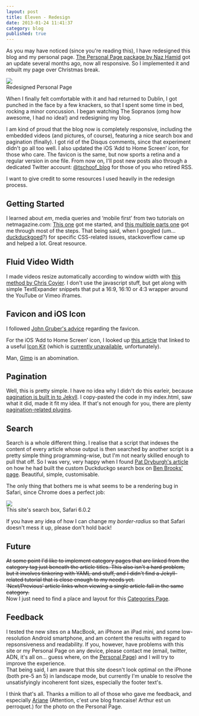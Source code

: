 ```yaml
---
layout: post
title: Eleven - Redesign
date: 2013-01-24 11:41:37
category: blog
published: true
---
```


As you may have noticed (since you're reading this), I have redesigned this blog and my personal page. [The Personal Page package by Naz Hamid](http://thepersonalpage.me) got an update several months ago, now all responsive. So I implemented it and rebuilt my page over Christmas break.

<p class="pic"><a href="http://timmschoof.com"><img src="http://blog.timmschoof.com/images/pp.jpg"></a><br>Redesigned Personal Page</p>

When I finally felt comfortable with it and had returned to Dublin, I got punched in the face by a few knackers, so that I spent some time in bed, rocking a minor concussion. I began watching The Sopranos (omg how awesome, I had no idea!) and redesigning my blog.

I am kind of proud that the blog now is completely responsive, including the embedded videos (and pictures, of course), featuring a nice search box and pagination (finally). I got rid of the Disqus comments, since that experiment didn't go all too well. I also updated the iOS ‘Add to Home Screen’ icon, for those who care. The favicon is the same, but now sports a retina and a regular version in one file. From now on, I'll post new posts also through a dedicated Twitter account: [@tschoof_blog](https://twitter.com/tschoof_blog) for those of you who retired RSS. 

I want to give credit to some resources I used heavily in the redesign process.

## Getting Started
I learned about *em*, media queries and ‘mobile first’ from two tutorials on netmagazine.com: [This one](http://www.netmagazine.com/tutorials/build-basic-responsive-site-css) got me started, and [this multiple parts one](http://www.netmagazine.com/tutorials/build-responsive-site-week-designing-responsively-part-1) got me through most of the steps. That being said, when I googled (um... [duckduckgoed](https://duckduckgo.com)?) for specific CSS-related issues, stackoverflow came up and helped a lot. Great resource. 

## Fluid Video Width
I made videos resize automatically according to window width with [this method by Chris Coyier](http://css-tricks.com/NetMag/FluidWidthVideo/Article-FluidWidthVideo.php). I don't use the javascript stuff, but get along with simple TextExpander snippets that put a 16:9, 16:10 or 4:3 wrapper around the YouTube or Vimeo iframes. 

## Favicon and iOS Icon
I followed [John Gruber's advice](http://daringfireball.net/2013/01/retina_favicons) regarding the favicon.

For the iOS ‘Add to Home Screen’ icon, I looked up [this article](http://osxdaily.com/2012/03/29/set-a-retina-ios-bookmark-icon/) that linked to a useful [Icon Kit](http://killericons.com/app-icons/free-ios-diy-icon-kit) (which is [currently unavailable](http://sites.securepaynet.net/redirect_0.html), unfortunately). 

Man, [Gimp](http://www.gimp.org) is an abomination.

## Pagination
Well, this is pretty simple. I have no idea why I didn't do this earleir, because [pagination is built in to Jekyll](https://github.com/mojombo/jekyll/wiki/Pagination). I copy-pasted the code in my index.html, saw what it did, made it fit my idea. If that's not enough for you, there are plenty [pagination-related plugins](https://duckduckgo.com/?q=jekyll+pagination+plugin).

## Search
Search is a whole different thing. I realise that a script that indexes the content of every article whose output is then searched by another script is a pretty simple thing programming-wise, but I'm not nearly skilled enough to pull that off. So I was very, very happy when I found [Pat Dryburgh's article](http://patdryburgh.com/blog/adding-a-custom-duckduckgo-search-bar-to-your-site/) on how he had built the custom Duckduckgo search box on [Ben Brooks' page](http://brooksreview.net). Beautiful, simple, customisable. 

The only thing that bothers me is what seems to be a rendering bug in Safari, since Chrome does a perfect job:
<p class="pic"><img src="http://blog.timmschoof.com/images/safaribug.png"><br>This site's search box, Safari 6.0.2</p>

If you have any idea of how I can change my *border-radius* so that Safari doesn't mess it up, please don't hold back! 

## Future
<s>At some point I'd like to implement category pages that are linked from the category tag just beneath the article titles. This also isn't a hard problem, but it involves tinkering with YAML and stuff, and I didn't find a Jekyll-related tutorial that is close enough to my needs yet.  
‘Next/Previous’ article links when viewing a single article fall in the same category.</s>  
Now I just need to find a place and layout for this [Categories Page](http://blog.timmschoof.com/categories/).

## Feedback
I tested the new sites on a MacBook, an iPhone an iPad mini, and some low-resolution Android smartphone, and am content the results with regard to repsonsiveness and readability. If you, however, have problems with this site or my Personal Page on any device, please contact me (email, twitter, ADN, it's all on... guess where, on the [Personal Page](http://timmschoof.com)) and I will try to improve the experience.  
That being said, I am aware that this site doesn't look optimal on the iPhone (both pre-5 an 5) in landscape mode, but currently I'm unable to resolve the unsatisfyingly incoherent font sizes, especially the footer text's.

I think that's all. Thanks a million to all of those who gave me feedback, and especially [Ariane](http://thebigdublinski.wordpress.com) (Attention, c'est une blog francaise! Arthur est un perroquet.) for the photo on the Personal Page.